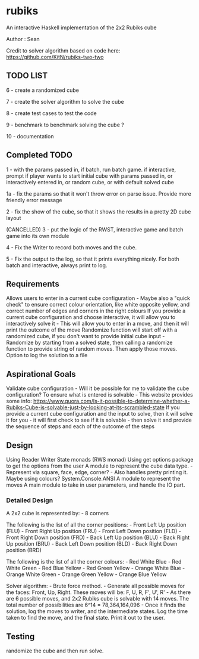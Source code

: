 # rubiks
An interactive Haskell implementation of the 2x2 Rubiks cube 

Author : Sean 

Credit to solver algorithm based on code here:
https://github.com/KitN/rubiks-two-two

## TODO LIST

6 - create a randomized cube

7 - create the solver algorithm to solve the cube

8 - create test cases to test the code

9 - benchmark to benchmark solving the cube ?

10 - documentation

## Completed TODO

1 - with the params passed in, if batch, run batch game. if interactive, prompt if player wants to start initial cube
    with params passed in, or interactively entered in, or random cube, or with default solved cube

1a - fix the params so that it won't throw error on parse issue. Provide more friendly error message

2 - fix the show of the cube, so that it shows the results in a pretty 2D cube layout

(CANCELLED) 3 - put the logic of the RWST, interactive game and batch game into its own module

4 - Fix the Writer to record both moves and the cube. 

5 - Fix the output to the log, so that it prints everything nicely. For both batch and interactive, always print to log.

## Requirements
Allows users to enter in a current cube configuration
    - Maybe also a "quick check" to ensure correct colour orientation, like white opposite yellow, and correct number of edges and corners in the right colours
If you provide a current cube configuration and choose interactive, it will allow you to interactively solve it
    - This will allow you to enter in a move, and then it will print the outcome of the move
Randomize function will start off with a randomized cube, if you don't want to provide initial cube input
    - Randomize by starting from a solved state, then calling a randomize function to provide string of random moves. Then apply those moves.
Option to log the solution to a file


## Aspirational Goals
Validate cube configuration
    - Will it be possible for me to validate the cube configuration? To ensure what is entered is solvable
    - This website provides some info: 
      https://www.quora.com/Is-it-possible-to-determine-whether-a-Rubiks-Cube-is-solvable-just-by-looking-at-its-scrambled-state
If you provide a current cube configuration and the input to solve, then it will solve it for you
    - it will first check to see if it is solvable
    - then solve it and provide the sequence of steps and each of the outcome of the steps

## Design
Using Reader Writer State monads (RWS monad)
Using get options package to get the options from the user
A module to represent the cube data type. 
    - Represent via square, face, edge, corner?
    - Also handles pretty printing it. Maybe using colours? System.Console.ANSI
A module to represent the moves
A main module to take in user parameters, and handle the IO part. 

### Detailed Design

A 2x2 cube is represented by:
    - 8 corners

The following is the list of all the corner positions:
    - Front Left Up position (FLU)
    - Front Right Up position (FRU)
    - Front Left Down position (FLD)
    - Front Right Down position (FRD)
    - Back Left Up position (BLU)
    - Back Right Up position (BRU)
    - Back Left Down position (BLD)
    - Back Right Down position (BRD)

The following is the list of all the corner colours:
    - Red White Blue
    - Red White Green
    - Red Blue Yellow
    - Red Green Yellow
    - Orange White Blue
    - Orange White Green
    - Orange Green Yellow
    - Orange Blue Yellow

Solver algorithm:
    - Brute force method.
    - Generate all possible moves for the faces: Front, Up, Right. These moves will be: F, U, R, F', U', R'
    - As there are 6 possible moves, and 2x2 Rubiks cube is solvable with 14 moves. The total number of possibilities are 6^14 = 78,364,164,096
    - Once it finds the solution, log the moves to writer, and the intermediate states.  Log the time taken to find the move, and the final state. Print it out to the user.


## Testing
randomize the cube and then run solve.







